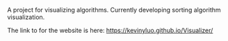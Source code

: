  A project for visualizing algorithms. Currently developing sorting algorithm visualization.

 The link to for the website is here: https://kevinyluo.github.io/Visualizer/